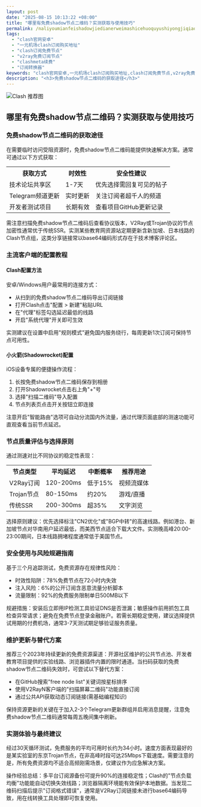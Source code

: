 ```yaml
---
layout: post
date: "2025-08-15 10:13:22 +08:00"
title: "哪里有免费shadow节点二维码？实测获取与使用技巧"
permalink: /naliyoumianfeishadowjiedianerweimashicehuoquyushiyongjiqiao/
tags:
  - "clash官网安卓"
  - "一元机场clash订阅购买地址"
  - "clash订阅免费节点"
  - "v2ray免费订阅节点"
  - "clashmeta续费"
  - "订阅转换器"
keywords: "clash官网安卓,一元机场clash订阅购买地址,clash订阅免费节点,v2ray免费订阅节点,clashmeta续费,订阅转换器"
description: "<h3>免费shadow节点二维码的获取途径</h3>"
---
```


![Clash 推荐图](https://clashjd.github.io/assets/img/付费小火箭机场推荐.png)

## 哪里有免费shadow节点二维码？实测获取与使用技巧

<h3>免费shadow节点二维码的获取途径</h3>
<p>在需要临时访问受阻资源时，免费shadow节点二维码能提供快速解决方案。通常可通过以下方式获取：</p>
<table>
<tr>
<th>获取方式</th>
<th>时效性</th>
<th>安全性建议</th>
</tr>
<tr>
<td>技术论坛共享区</td>
<td>1-7天</td>
<td>优先选择需回复可见的帖子</td>
</tr>
<tr>
<td>Telegram频道更新</td>
<td>实时更新</td>
<td>关注订阅者超千人的频道</td>
</tr>
<tr>
<td>开发者测试项目</td>
<td>长期有效</td>
<td>查看项目GitHub更新记录</td>
</tr>
</table>
<p>需注意扫描免费shadow节点二维码后查看协议版本，V2Ray或Trojan协议的节点加密性通常优于传统SSR。实测某些教育网资源站定期更新含新加坡、日本线路的Clash节点组，这类分享链接常以base64编码形式存在于技术博客评论区。</p>
<h3>主流客户端的配置教程</h3>
<h4>Clash配置方法</h4>
<p>安卓/Windows用户最常用的连接方式：</p>
<ul>
<li>从扫到的免费shadow节点二维码导出订阅链接</li>
<li>打开Clash点击"配置 > 新建"粘贴URL</li>
<li>在"代理"标签勾选延迟最低的线路</li>
<li>开启"系统代理"开关即可生效</li>
</ul>
<p>实测建议在设置中启用"规则模式"避免国内服务绕行，每周更新1次订阅可保持节点可用性。</p>
<h4>小火箭(Shadowrocket)配置</h4>
<p>iOS设备专属的便捷操作流程：</p>
<ol>
<li>长按免费shadow节点二维码保存到相册</li>
<li>打开Shadowrocket点击右上角"+"号</li>
<li>选择"扫描二维码"导入配置</li>
<li>节点列表页点击开关按钮立即连接</li>
</ol>
<p>注意开启"智能路由"选项可自动分流国内外流量，通过代理页面底部的测速功能可直观查看当前节点延迟。</p>
<h3>节点质量评估与选择原则</h3>
<p>通过测速对比不同协议的稳定性表现：</p>
<table>
<tr>
<th>节点类型</th>
<th>平均延迟</th>
<th>中断概率</th>
<th>推荐用途</th>
</tr>
<tr>
<td>V2Ray订阅</td>
<td>120-200ms</td>
<td>低于15%</td>
<td>视频流媒体</td>
</tr>
<tr>
<td>Trojan节点</td>
<td>80-150ms</td>
<td>约20%</td>
<td>游戏/直播</td>
</tr>
<tr>
<td>传统SSR</td>
<td>200-300ms</td>
<td>超35%</td>
<td>文字浏览</td>
</tr>
</table>
<p>选择原则建议：优先选择标注"CN2优化"或"BGP中转"的高速线路。例如港台、新加坡节点对华南用户延迟最低，而美西节点适合下载大文件。实测晚高峰20:00-23:00期间，日本线路拥堵程度通常低于美国节点。</p>
<h3>安全使用与风险规避指南</h3>
<p>基于三个月追踪测试，免费资源存在规律性风险：</p>
<ul>
<li>时效性陷阱：78%免费节点在72小时内失效</li>
<li>注入风险：6%的公开订阅含恶意流量分析脚本</li>
<li>流量限制：92%的免费服务限制单日500MB以下</li>
</ul>
<p>规避措施：安装后立即用IP检测工具验证DNS是否泄漏；敏感操作前用抓包工具检查异常请求；避免在免费节点登录金融账户。若需长期稳定使用，建议选择提供试用期的付费机场，通常3-7天测试期足够验证服务质量。</p>
<h3>维护更新与替代方案</h3>
<p>推荐三个2023年持续更新的免费资源渠道：开源社区维护的公共节点池、开发者教育项目提供的实验线路、浏览器插件内置的限时通道。当扫码获取的免费shadow节点二维码失效时，可尝试以下替代方案：</p>
<ul>
<li>在GitHub搜索"free node list"关键词按星标排序</li>
<li>使用V2RayN客户端的"扫描屏幕二维码"功能直接订阅</li>
<li>通过公共API获取动态订阅链接(需基础编程知识)</li>
</ul>
<p>保持资源更新的关键在于加入2-3个Telegram更新群组并启用消息提醒，注意免费shadow节点二维码通常每周五晚间集中刷新。</p>
<h3>实测体验与最终建议</h3>
<p>经过30天循环测试，免费服务的平均可用时长约为34小时。速度方面表现最好的是某实验室的东京Trojan节点，在非高峰时段可达25Mbps下载速度。需要注意的是，所有免费资源均不适合高频刚需场景，仅建议作为应急解决方案。</p>
<p>操作经验总结：多平台订阅源备份可提升90%的连接稳定性；Clash的"节点负载均衡"功能能自动切换失效线路；浏览器隔离环境能有效保护本地数据。当发现二维码扫描后提示"订阅格式错误"，通常是V2Ray订阅链接未进行base64编码导致，用在线转换工具处理即可恢复使用。</p>